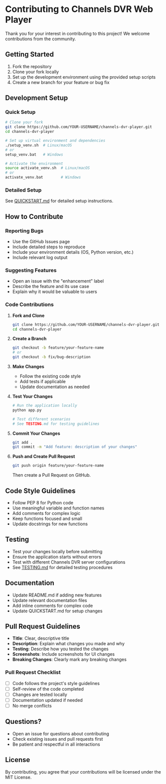 # Contributing to Channels DVR Web Player

Thank you for your interest in contributing to this project! We welcome contributions from the community.

## Getting Started

1. Fork the repository
2. Clone your fork locally
3. Set up the development environment using the provided setup scripts
4. Create a new branch for your feature or bug fix

## Development Setup

### Quick Setup
```bash
# Clone your fork
git clone https://github.com/YOUR-USERNAME/channels-dvr-player.git
cd channels-dvr-player

# Set up virtual environment and dependencies
./setup_venv.sh  # Linux/macOS
# or
setup_venv.bat   # Windows

# Activate the environment
source activate_venv.sh  # Linux/macOS
# or
activate_venv.bat        # Windows
```

### Detailed Setup
See [QUICKSTART.md](QUICKSTART.md) for detailed setup instructions.

## How to Contribute

### Reporting Bugs
- Use the GitHub Issues page
- Include detailed steps to reproduce
- Include your environment details (OS, Python version, etc.)
- Include relevant log output

### Suggesting Features
- Open an issue with the "enhancement" label
- Describe the feature and its use case
- Explain why it would be valuable to users

### Code Contributions

1. **Fork and Clone**
   ```bash
   git clone https://github.com/YOUR-USERNAME/channels-dvr-player.git
   cd channels-dvr-player
   ```

2. **Create a Branch**
   ```bash
   git checkout -b feature/your-feature-name
   # or
   git checkout -b fix/bug-description
   ```

3. **Make Changes**
   - Follow the existing code style
   - Add tests if applicable
   - Update documentation as needed

4. **Test Your Changes**
   ```bash
   # Run the application locally
   python app.py
   
   # Test different scenarios
   # See TESTING.md for testing guidelines
   ```

5. **Commit Your Changes**
   ```bash
   git add .
   git commit -m "Add feature: description of your changes"
   ```

6. **Push and Create Pull Request**
   ```bash
   git push origin feature/your-feature-name
   ```
   Then create a Pull Request on GitHub.

## Code Style Guidelines

- Follow PEP 8 for Python code
- Use meaningful variable and function names
- Add comments for complex logic
- Keep functions focused and small
- Update docstrings for new functions

## Testing

- Test your changes locally before submitting
- Ensure the application starts without errors
- Test with different Channels DVR server configurations
- See [TESTING.md](TESTING.md) for detailed testing procedures

## Documentation

- Update README.md if adding new features
- Update relevant documentation files
- Add inline comments for complex code
- Update QUICKSTART.md for setup changes

## Pull Request Guidelines

- **Title**: Clear, descriptive title
- **Description**: Explain what changes you made and why
- **Testing**: Describe how you tested the changes
- **Screenshots**: Include screenshots for UI changes
- **Breaking Changes**: Clearly mark any breaking changes

### Pull Request Checklist
- [ ] Code follows the project's style guidelines
- [ ] Self-review of the code completed
- [ ] Changes are tested locally
- [ ] Documentation updated if needed
- [ ] No merge conflicts

## Questions?

- Open an issue for questions about contributing
- Check existing issues and pull requests first
- Be patient and respectful in all interactions

## License

By contributing, you agree that your contributions will be licensed under the MIT License.

